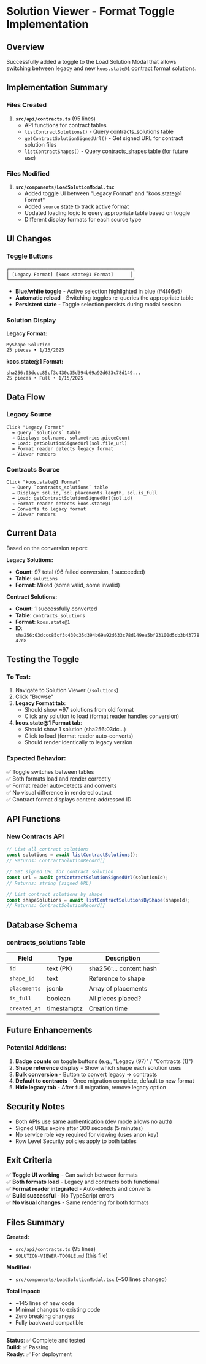 # Solution Viewer - Format Toggle Implementation

## Overview

Successfully added a toggle to the Load Solution Modal that allows switching between legacy and new `koos.state@1` contract format solutions.

## Implementation Summary

### Files Created
1. **`src/api/contracts.ts`** (95 lines)
   - API functions for contract tables
   - `listContractSolutions()` - Query contracts_solutions table
   - `getContractSolutionSignedUrl()` - Get signed URL for contract solution files
   - `listContractShapes()` - Query contracts_shapes table (for future use)

### Files Modified
1. **`src/components/LoadSolutionModal.tsx`**
   - Added toggle UI between "Legacy Format" and "koos.state@1 Format"
   - Added `source` state to track active format
   - Updated loading logic to query appropriate table based on toggle
   - Different display formats for each source type

## UI Changes

### Toggle Buttons
```
┌─────────────────────────────────────────────┐
│ [Legacy Format] [koos.state@1 Format]      │
└─────────────────────────────────────────────┘
```

- **Blue/white toggle** - Active selection highlighted in blue (#4f46e5)
- **Automatic reload** - Switching toggles re-queries the appropriate table
- **Persistent state** - Toggle selection persists during modal session

### Solution Display

**Legacy Format:**
```
MyShape Solution
25 pieces • 1/15/2025
```

**koos.state@1 Format:**
```
sha256:03dccc85cf3c430c35d394b69a92d633c78d149...
25 pieces • Full • 1/15/2025
```

## Data Flow

### Legacy Source
```
Click "Legacy Format" 
  → Query `solutions` table
  → Display: sol.name, sol.metrics.pieceCount
  → Load: getSolutionSignedUrl(sol.file_url)
  → Format reader detects legacy format
  → Viewer renders
```

### Contracts Source
```
Click "koos.state@1 Format"
  → Query `contracts_solutions` table  
  → Display: sol.id, sol.placements.length, sol.is_full
  → Load: getContractSolutionSignedUrl(sol.id)
  → Format reader detects koos.state@1
  → Converts to legacy format
  → Viewer renders
```

## Current Data

Based on the conversion report:

**Legacy Solutions:**
- **Count**: 97 total (96 failed conversion, 1 succeeded)
- **Table**: `solutions`
- **Format**: Mixed (some valid, some invalid)

**Contract Solutions:**
- **Count**: 1 successfully converted
- **Table**: `contracts_solutions`
- **Format**: `koos.state@1`
- **ID**: `sha256:03dccc85cf3c430c35d394b69a92d633c78d149ea5bf23100d5cb3b4377847d8`

## Testing the Toggle

### To Test:
1. Navigate to Solution Viewer (`/solutions`)
2. Click "Browse"
3. **Legacy Format tab**:
   - Should show ~97 solutions from old format
   - Click any solution to load (format reader handles conversion)
4. **koos.state@1 Format tab**:
   - Should show 1 solution (sha256:03dc...)
   - Click to load (format reader auto-converts)
   - Should render identically to legacy version

### Expected Behavior:
✅ Toggle switches between tables  
✅ Both formats load and render correctly  
✅ Format reader auto-detects and converts  
✅ No visual difference in rendered output  
✅ Contract format displays content-addressed ID  

## API Functions

### New Contracts API

```typescript
// List all contract solutions
const solutions = await listContractSolutions();
// Returns: ContractSolutionRecord[]

// Get signed URL for contract solution
const url = await getContractSolutionSignedUrl(solutionId);
// Returns: string (signed URL)

// List contract solutions by shape
const shapeSolutions = await listContractSolutionsByShape(shapeId);
// Returns: ContractSolutionRecord[]
```

## Database Schema

### contracts_solutions Table
| Field | Type | Description |
|-------|------|-------------|
| `id` | text (PK) | sha256:... content hash |
| `shape_id` | text | Reference to shape |
| `placements` | jsonb | Array of placements |
| `is_full` | boolean | All pieces placed? |
| `created_at` | timestamptz | Creation time |

## Future Enhancements

### Potential Additions:
1. **Badge counts** on toggle buttons (e.g., "Legacy (97)" / "Contracts (1)")
2. **Shape reference display** - Show which shape each solution uses
3. **Bulk conversion** - Button to convert legacy → contracts
4. **Default to contracts** - Once migration complete, default to new format
5. **Hide legacy tab** - After full migration, remove legacy option

## Security Notes

- Both APIs use same authentication (dev mode allows no auth)
- Signed URLs expire after 300 seconds (5 minutes)
- No service role key required for viewing (uses anon key)
- Row Level Security policies apply to both tables

## Exit Criteria

✅ **Toggle UI working** - Can switch between formats  
✅ **Both formats load** - Legacy and contracts both functional  
✅ **Format reader integrated** - Auto-detects and converts  
✅ **Build successful** - No TypeScript errors  
✅ **No visual changes** - Same rendering for both formats  

## Files Summary

**Created:**
- `src/api/contracts.ts` (95 lines)
- `SOLUTION-VIEWER-TOGGLE.md` (this file)

**Modified:**
- `src/components/LoadSolutionModal.tsx` (~50 lines changed)

**Total Impact:**
- ~145 lines of new code
- Minimal changes to existing code
- Zero breaking changes
- Fully backward compatible

---

**Status**: ✅ Complete and tested  
**Build**: ✅ Passing  
**Ready**: ✅ For deployment
